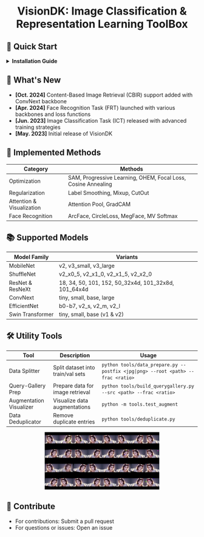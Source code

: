 # <div align="center">VisionDK: Image Classification & Representation Learning ToolBox</div>

## 🚀 Quick Start

<details>
<summary><b>Installation Guide</b></summary>

```bash
# Create and activate environment
conda create -n vision python=3.10 && conda activate vision

# Install PyTorch (CUDA or CPU version)
conda install pytorch torchvision torchaudio pytorch-cuda=11.8 -c pytorch -c nvidia -y
# or
conda install pytorch torchvision torchaudio cpuonly -c pytorch -y

# Install dependencies
pip install -r requirements.txt

# For CBIR functionality
conda install faiss-gpu=1.8.0 -c pytorch

# Optional: Install Arial font for faster inference
mkdir -p ~/.config/DuKe && cp misc/Arial.ttf ~/.config/DuKe
```
</details>

## 📢 What's New

- **[Oct. 2024]** Content-Based Image Retrieval (CBIR) support added with ConvNext backbone
- **[Apr. 2024]** Face Recognition Task (FRT) launched with various backbones and loss functions
- **[Jun. 2023]** Image Classification Task (ICT) released with advanced training strategies
- **[May. 2023]** Initial release of VisionDK

## 🧠 Implemented Methods

| Category | Methods |
|----------|---------|
| Optimization | SAM, Progressive Learning, OHEM, Focal Loss, Cosine Annealing |
| Regularization | Label Smoothing, Mixup, CutOut |
| Attention & Visualization | Attention Pool, GradCAM |
| Face Recognition | ArcFace, CircleLoss, MegFace, MV Softmax |

## 📚 Supported Models

| Model Family | Variants |
|--------------|----------|
| MobileNet | v2, v3_small, v3_large |
| ShuffleNet | v2_x0_5, v2_x1_0, v2_x1_5, v2_x2_0 |
| ResNet & ResNeXt | 18, 34, 50, 101, 152, 50_32x4d, 101_32x8d, 101_64x4d |
| ConvNext | tiny, small, base, large |
| EfficientNet | b0-b7, v2_s, v2_m, v2_l |
| Swin Transformer | tiny, small, base (v1 & v2) |

## 🛠️ Utility Tools

| Tool | Description | Usage |
|------|-------------|-------|
| Data Splitter | Split dataset into train/val sets | `python tools/data_prepare.py --postfix <jpg\|png> --root <path> --frac <ratio>` |
| Query-Gallery Prep | Prepare data for image retrieval | `python tools/build_querygallery.py --src <path> --frac <ratio>` |
| Augmentation Visualizer | Visualize data augmentations | `python -m tools.test_augment` |
| Data Deduplicator | Remove duplicate entries | `python tools/deduplicate.py` |

<p align="center">
  <img src="misc/augments.jpg" width="60%" alt="Data Augmentation Visualization">
</p>

## 🤝 Contribute

- For contributions: Submit a pull request
- For questions or issues: Open an issue